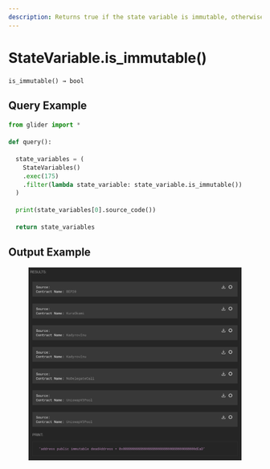 ```yaml
---
description: Returns true if the state variable is immutable, otherwise returns false.
---
```


# StateVariable.is\_immutable()

`is_immutable() → bool`



## Query Example

```python
from glider import *

def query():

  state_variables = (
    StateVariables()
    .exec(175)
    .filter(lambda state_variable: state_variable.is_immutable())
  )

  print(state_variables[0].source_code())

  return state_variables
```

## Output Example

<figure><img src="../../../../.gitbook/assets/image (1) (1) (1) (1) (1) (1) (1) (1) (1) (1) (1) (1) (1) (1) (1) (1) (1) (1) (1) (1) (1) (1) (1) (1) (1) (1) (1) (1) (1) (1) (1) (1) (1) (1).png" alt=""><figcaption></figcaption></figure>

